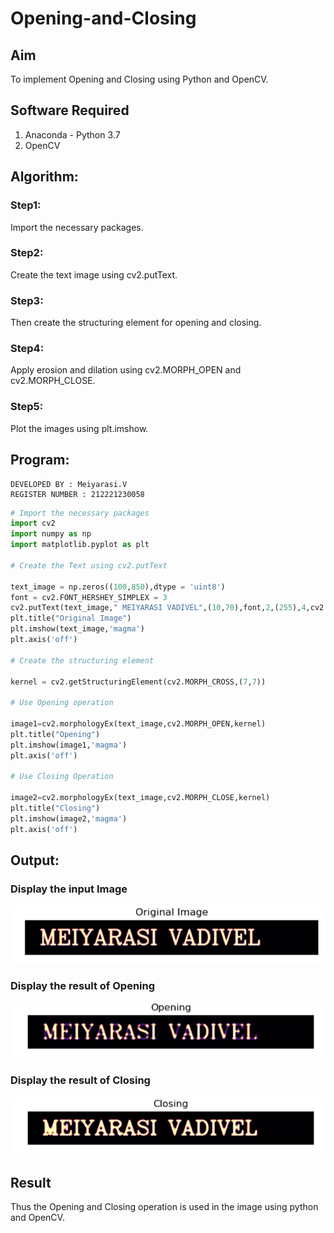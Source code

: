 # Opening-and-Closing

## Aim
To implement Opening and Closing using Python and OpenCV.

## Software Required
1. Anaconda - Python 3.7
2. OpenCV
## Algorithm:
### Step1:
Import the necessary packages.
### Step2:
Create the text image using cv2.putText.
### Step3:
Then create the structuring element for opening and closing.
### Step4:
Apply erosion and dilation using cv2.MORPH_OPEN and cv2.MORPH_CLOSE.
### Step5:
Plot the images using plt.imshow.
## Program:
~~~
DEVELOPED BY : Meiyarasi.V
REGISTER NUMBER : 212221230058
~~~
``` Python
# Import the necessary packages
import cv2
import numpy as np
import matplotlib.pyplot as plt

# Create the Text using cv2.putText

text_image = np.zeros((100,850),dtype = 'uint8')
font = cv2.FONT_HERSHEY_SIMPLEX = 3
cv2.putText(text_image," MEIYARASI VADIVEL",(10,70),font,2,(255),4,cv2.LINE_AA)
plt.title("Original Image")
plt.imshow(text_image,'magma')
plt.axis('off')

# Create the structuring element

kernel = cv2.getStructuringElement(cv2.MORPH_CROSS,(7,7))

# Use Opening operation

image1=cv2.morphologyEx(text_image,cv2.MORPH_OPEN,kernel)
plt.title("Opening")
plt.imshow(image1,'magma')
plt.axis('off')

# Use Closing Operation

image2=cv2.morphologyEx(text_image,cv2.MORPH_CLOSE,kernel)
plt.title("Closing")
plt.imshow(image2,'magma')
plt.axis('off')

```
## Output:

### Display the input Image

![output](e1.png)

### Display the result of Opening

![output](e2.png)

### Display the result of Closing

![output](e3.png)

## Result
Thus the Opening and Closing operation is used in the image using python and OpenCV.